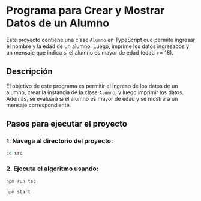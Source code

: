 # Programa para Crear y Mostrar Datos de un Alumno

Este proyecto contiene una clase `Alumno` en TypeScript que permite ingresar el nombre y la edad de un alumno. Luego, imprime los datos ingresados y un mensaje que indica si el alumno es mayor de edad (edad >= 18).

## Descripción

El objetivo de este programa es permitir el ingreso de los datos de un alumno, crear la instancia de la clase `Alumno`, y luego imprimir los datos. Además, se evaluará si el alumno es mayor de edad y se mostrará un mensaje correspondiente.

## Pasos para ejecutar el proyecto

### 1. Navega al directorio del proyecto:


```bash
cd src
```

### 2. Ejecuta el algoritmo usando:

```bash
npm run tsc
```
```bash
npm start
```

